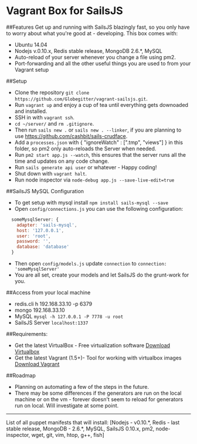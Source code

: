 # Vagrant Box for SailsJS

##Features
Get up and running with SailsJS blazingly fast, so you only have to worry about what you're good at - developing. This box comes with:
* Ubuntu 14.04
* Nodejs v.0.10.x, Redis stable release, MongoDB 2.6.*, MySQL
* Auto-reload of your server whenever you change a file using pm2.
* Port-forwarding and all the other useful things you are used to from your Vagrant setup


##Setup
* Clone the repository `git clone https://github.com/Globegitter/vagrant-sailsjs.git`.
* Run `vagrant up` and enjoy a cup of tea until everything gets downoaded and installed.
* SSH in with `vagrant ssh`.
* `cd ~/server/` and `rm .gitignore`.
* Then run `sails new .` or `sails new . --linker`, if you are planning to use https://github.com/cashbit/sails-crudface.
* Add a `processes.json` with { "ignoreWatch" : [".tmp", "views"] } in this folder, so pm2 only auto-reloads the Server when needed.
* Run `pm2 start app.js --watch`, this ensures that the server runs all the time and updates on any code change.
* Run `sails generate api user` or whatever - Happy coding!
* Shut down with `vagrant halt`.
* Run node inspector via `node-debug app.js --save-live-edit=true`

##SailsJS MySQL Configuration
* To get setup with mysql install `npm install sails-mysql --save`
* Open `config/connections.js` you can use the following configuration: 
```js
  someMysqlServer: {
    adapter: 'sails-mysql',
    host: '127.0.0.1',
    user: 'root',
    password: '',
    database: 'database'
  }
```
* Then open `config/models.js` update `connection` to `connection: 'someMysqlServer'`
* You are all set, create your models and let SailsJS do the grunt-work for you.

##Access from your local machine

* redis.cli h 192.168.33.10 -p 6379
* mongo 192.168.33.10
* MySQL `mysql -h 127.0.0.1 -P 7778 -u root`
* SailsJS Server `localhost:1337`

##Requirements:
* Get the latest VirtualBox - Free virtualization software [Download Virtualbox](https://www.virtualbox.org/wiki/Downloads)
* Get the latest Vagrant (1.5+)- Tool for working with virtualbox images [Download Vagrant](https://www.vagrantup.com)

##Roadmap
* Planning on automating a few of the steps in the future.
* There may be some differences if the generators are run on the local machine or on the vm  - forever doesn't seem to reload for generators run on local. Will investigate at some point.

---
List of all puppet manifests that will install: [Nodejs - v0.10.\*, Redis - last stable release, MongoDB - 2.6.\*, MySQL, SailsJS 0.10.x, pm2, node-inspector, wget, git, vim, htop, g++, fish]
